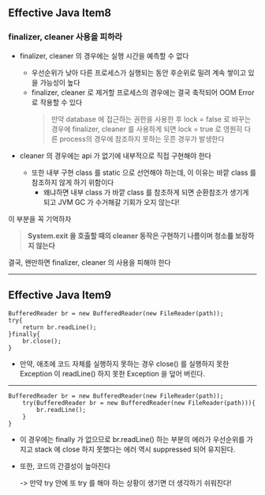 <H2>Effective Java Item8</H2>

<H3>finalizer, cleaner 사용을 피하라</H3>

- finalizer, cleaner 의 경우에는 실행 시간을 예측할 수 없다
  - 우선순위가 낮아 다른 프로세스가 실행되는 동안 후순위로 밀려 계속 쌓이고 있을 가능성이 높다
  - finalizer, cleaner 로 제거할 프로세스의 경우에는 결국 축적되어 OOM Error 로 작용할 수 있다
    > 만약 database 에 접근하는 권한을 사용한 후 lock = false 로 바꾸는 경우에 finalizer, cleaner 를 사용하게 되면 lock = true 로 영원히 다른 process의 경우에 참조하지 못하는 웃픈 경우가 발생한다

- cleaner 의 경우에는 api 가 없기에 내부적으로 직접 구현해야 한다
  - 또한 내부 구현 class 를 static 으로 선언해야 하는데, 이 이유는 바깥 class 를 참조하지 않게 하기 위함이다
    - 왜냐하면 내부 class 가 바깥 class 를 참조하게 되면 순환참조가 생기게 되고 JVM GC 가 수거해갈 기회가 오지 않는다!
  
이 부분을 꼭 기억하자
><b>System.exit 을 호출할 때의 cleaner 동작은 구현하기 나름이며 청소를 보장하지 않는다</b>

결국, 왠만하면 finalizer, cleaner 의 사용을 피해야 한다

---

<H2>Effective Java Item9</H2>

    BufferedReader br = new BufferedReader(new FileReader(path));
    try{
        return br.readLine();
    }finally{
        br.close();
    }

- 만약, 애초에 코드 자체를 실행하지 못하는 경우 close() 를 실행하지 못한 Exception 이 readLine() 하지 못한 Exception 을 덮어 버린다.
---

    BufferedReader br = new BufferedReader(new FileReader(path));
        try(BufferedReader br = new BufferedReader(new FileReader(path))){
            br.readLine();
        }
    }

- 이 경우에는 finally 가 없으므로 br.readLine() 하는 부분의 에러가 우선순위를 가지고 stack 에 close 하지 못했다는 에러 역시 suppressed 되어 유지된다.
- 또한, 코드의 간결성이 높아진다
  
  -> 만약 try 안에 또 try 를 해야 하는 상황이 생기면 더 생각하기 쉬워진다! 

